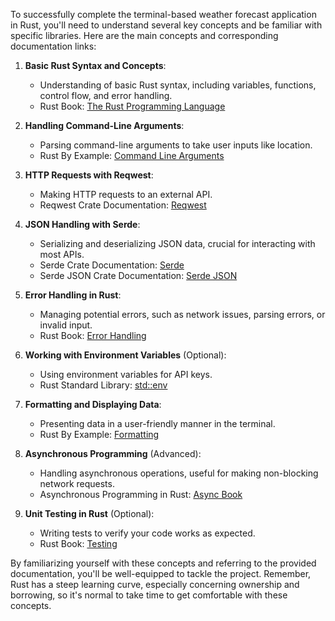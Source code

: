 To successfully complete the terminal-based weather forecast application in Rust, you'll need to understand several key concepts and be familiar with specific libraries. Here are the main concepts and corresponding documentation links:

1. **Basic Rust Syntax and Concepts**:
   - Understanding of basic Rust syntax, including variables, functions, control flow, and error handling.
   - Rust Book: [The Rust Programming Language](https://doc.rust-lang.org/book/)

2. **Handling Command-Line Arguments**:
   - Parsing command-line arguments to take user inputs like location.
   - Rust By Example: [Command Line Arguments](https://doc.rust-lang.org/rust-by-example/std_misc/arg.html)

3. **HTTP Requests with Reqwest**:
   - Making HTTP requests to an external API.
   - Reqwest Crate Documentation: [Reqwest](https://docs.rs/reqwest)

4. **JSON Handling with Serde**:
   - Serializing and deserializing JSON data, crucial for interacting with most APIs.
   - Serde Crate Documentation: [Serde](https://serde.rs/)
   - Serde JSON Crate Documentation: [Serde JSON](https://docs.rs/serde_json)

5. **Error Handling in Rust**:
   - Managing potential errors, such as network issues, parsing errors, or invalid input.
   - Rust Book: [Error Handling](https://doc.rust-lang.org/book/ch09-00-error-handling.html)

6. **Working with Environment Variables** (Optional):
   - Using environment variables for API keys.
   - Rust Standard Library: [std::env](https://doc.rust-lang.org/std/env/)

7. **Formatting and Displaying Data**:
   - Presenting data in a user-friendly manner in the terminal.
   - Rust By Example: [Formatting](https://doc.rust-lang.org/rust-by-example/hello/print.html)

8. **Asynchronous Programming** (Advanced):
   - Handling asynchronous operations, useful for making non-blocking network requests.
   - Asynchronous Programming in Rust: [Async Book](https://rust-lang.github.io/async-book/)

9. **Unit Testing in Rust** (Optional):
   - Writing tests to verify your code works as expected.
   - Rust Book: [Testing](https://doc.rust-lang.org/book/ch11-00-testing.html)

By familiarizing yourself with these concepts and referring to the provided documentation, you'll be well-equipped to tackle the project. Remember, Rust has a steep learning curve, especially concerning ownership and borrowing, so it's normal to take time to get comfortable with these concepts.